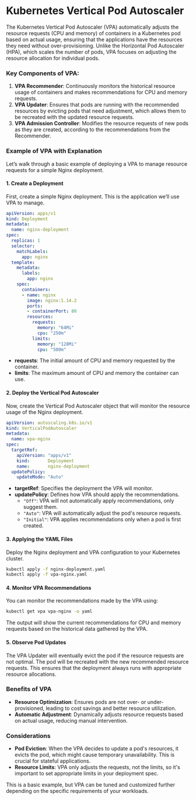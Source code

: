 # Kubernetes Vertical Pod Autoscaler

The Kubernetes Vertical Pod Autoscaler (VPA) automatically adjusts the resource requests (CPU and memory) of containers in a Kubernetes pod based on actual usage, ensuring that the applications have the resources they need without over-provisioning. Unlike the Horizontal Pod Autoscaler (HPA), which scales the number of pods, VPA focuses on adjusting the resource allocation for individual pods.

### Key Components of VPA:
1. **VPA Recommender**: Continuously monitors the historical resource usage of containers and makes recommendations for CPU and memory requests.
2. **VPA Updater**: Ensures that pods are running with the recommended resources by evicting pods that need adjustment, which allows them to be recreated with the updated resource requests.
3. **VPA Admission Controller**: Modifies the resource requests of new pods as they are created, according to the recommendations from the Recommender.

### Example of VPA with Explanation

Let’s walk through a basic example of deploying a VPA to manage resource requests for a simple Nginx deployment.

#### 1. Create a Deployment

First, create a simple Nginx deployment. This is the application we’ll use VPA to manage.

```yaml
apiVersion: apps/v1
kind: Deployment
metadata:
  name: nginx-deployment
spec:
  replicas: 1
  selector:
    matchLabels:
      app: nginx
  template:
    metadata:
      labels:
        app: nginx
    spec:
      containers:
      - name: nginx
        image: nginx:1.14.2
        ports:
        - containerPort: 80
        resources:
          requests:
            memory: "64Mi"
            cpu: "250m"
          limits:
            memory: "128Mi"
            cpu: "500m"
```

- **requests**: The initial amount of CPU and memory requested by the container.
- **limits**: The maximum amount of CPU and memory the container can use.

#### 2. Deploy the Vertical Pod Autoscaler

Now, create the Vertical Pod Autoscaler object that will monitor the resource usage of the Nginx deployment.

```yaml
apiVersion: autoscaling.k8s.io/v1
kind: VerticalPodAutoscaler
metadata:
  name: vpa-nginx
spec:
  targetRef:
    apiVersion: "apps/v1"
    kind:       Deployment
    name:       nginx-deployment
  updatePolicy:
    updateMode: "Auto"
```

- **targetRef**: Specifies the deployment the VPA will monitor.
- **updatePolicy**: Defines how VPA should apply the recommendations. 
  - `"Off"`: VPA will not automatically apply recommendations, only suggest them.
  - `"Auto"`: VPA will automatically adjust the pod's resource requests.
  - `"Initial"`: VPA applies recommendations only when a pod is first created.

#### 3. Applying the YAML Files

Deploy the Nginx deployment and VPA configuration to your Kubernetes cluster.

```bash
kubectl apply -f nginx-deployment.yaml
kubectl apply -f vpa-nginx.yaml
```

#### 4. Monitor VPA Recommendations

You can monitor the recommendations made by the VPA using:

```bash
kubectl get vpa vpa-nginx -o yaml
```

The output will show the current recommendations for CPU and memory requests based on the historical data gathered by the VPA.

#### 5. Observe Pod Updates

The VPA Updater will eventually evict the pod if the resource requests are not optimal. The pod will be recreated with the new recommended resource requests. This ensures that the deployment always runs with appropriate resource allocations.

### Benefits of VPA
- **Resource Optimization**: Ensures pods are not over- or under-provisioned, leading to cost savings and better resource utilization.
- **Automatic Adjustment**: Dynamically adjusts resource requests based on actual usage, reducing manual intervention.

### Considerations
- **Pod Eviction**: When the VPA decides to update a pod's resources, it evicts the pod, which might cause temporary unavailability. This is crucial for stateful applications.
- **Resource Limits**: VPA only adjusts the requests, not the limits, so it's important to set appropriate limits in your deployment spec.

This is a basic example, but VPA can be tuned and customized further depending on the specific requirements of your workloads.
